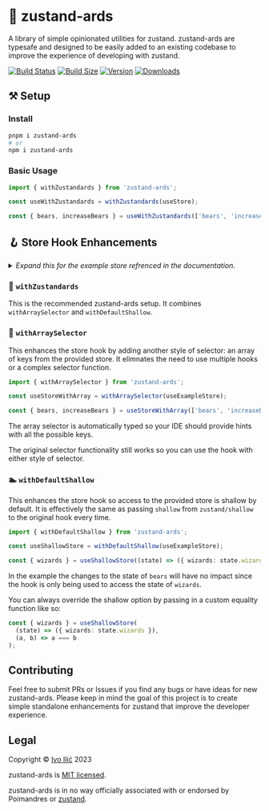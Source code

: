 # 💁 zustand-ards

A library of simple opinionated utilities for zustand. zustand-ards are typesafe and designed to be easily added to an existing codebase to improve the experience of developing with zustand.

[![Build Status](https://img.shields.io/github/actions/workflow/status/ivoilic/zustand-ards/main.yml?branch=main&style=flat&colorA=000000&colorB=000000)](https://github.com/ivoilic/zustand-ards/actions?query=workflow%3ACI)
[![Build Size](https://img.shields.io/bundlephobia/minzip/zustand-ards?label=bundle%20size&style=flat&colorA=000000&colorB=000000)](https://bundlephobia.com/result?p=zustand-ards)
[![Version](https://img.shields.io/npm/v/zustand-ards?style=flat&colorA=000000&colorB=000000)](https://www.npmjs.com/package/zustand-ards)
[![Downloads](https://img.shields.io/npm/dt/zustand-ards.svg?style=flat&colorA=000000&colorB=000000)](https://www.npmjs.com/package/zustand-ards)

## ⚒️ Setup

### Install

```bash
pnpm i zustand-ards
# or
npm i zustand-ards
```

### Basic Usage

```ts
import { withZustandards } from 'zustand-ards';

const useWithZustandards = withZustandards(useStore);

const { bears, increaseBears } = useWithZustandards(['bears', 'increaseBears']);
```

## 🪝 Store Hook Enhancements

<details>
<summary><i>Expand this for the example store refrenced in the documentation.</i></summary>

```ts
import { create } from 'zustand';

interface ExampleStoreState {
  bears: number;
  wizards: number;
  increaseBears: (by: number) => void;
  increaseWizards: (by: number) => void;
}

const useExampleStore = create<ExampleStoreState>()((set) => ({
  bears: 0,
  wizards: 0,
  increaseBears: (by) => set((state) => ({ bears: state.bears + by })),
  increaseWizards: (by) => set((state) => ({ wizards: state.wizards + by })),
}));
```

</details>

### 💁 `withZustandards`

This is the recommended zustand-ards setup. It combines `withArraySelector` and `withDefaultShallow`.

### 📝 `withArraySelector`

This enhances the store hook by adding another style of selector: an array of keys from the provided store. It elimnates the need to use multiple hooks or a complex selector function.

```ts
import { withArraySelector } from 'zustand-ards';

const useStoreWithArray = withArraySelector(useExampleStore);

const { bears, increaseBears } = useStoreWithArray(['bears', 'increaseBears']);
```

The array selector is automatically typed so your IDE should provide hints with all the possible keys.

The original selector functionality still works so you can use the hook with either style of selector.

### 🏊 `withDefaultShallow`

This enhances the store hook so access to the provided store is shallow by default. It is effectively the same as passing `shallow` from `zustand/shallow` to the original hook every time.

```ts
import { withDefaultShallow } from 'zustand-ards';

const useShallowStore = withDefaultShallow(useExampleStore);

const { wizards } = useShallowStore((state) => ({ wizards: state.wizards }));
```

In the example the changes to the state of `bears` will have no impact since the hook is only being used to access the state of `wizards`.

You can always override the shallow option by passing in a custom equality function like so:

```ts
const { wizards } = useShallowStore(
  (state) => ({ wizards: state.wizards }),
  (a, b) => a === b
);
```

## Contributing

Feel free to submit PRs or Issues if you find any bugs or have ideas for new zustand-ards. Please keep in mind the goal of this project is to create simple standalone enhancements for zustand that improve the developer experience.

## Legal

Copyright © [Ivo Ilić](https://github.com/ivoilic) 2023

zustand-ards is [MIT licensed](https://github.com/ivoilic/zustand-ards/blob/main/LICENSE).

zustand-ards is in no way officially associated with or endorsed by Poimandres or [zustand](https://github.com/pmndrs/zustand).
